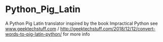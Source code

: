 # Python_Pig_Latin
A Python Pig Latin translator inspired by the book Impractical Python
see www.geektechstuff.com / http://geektechstuff.com/2018/12/12/convert-words-to-pig-latin-python/ for more info
